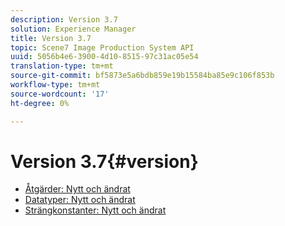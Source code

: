 ```yaml
---
description: Version 3.7
solution: Experience Manager
title: Version 3.7
topic: Scene7 Image Production System API
uuid: 5056b4e6-3900-4d10-8515-97c31ac05e54
translation-type: tm+mt
source-git-commit: bf5873e5a6bdb859e19b15584ba85e9c106f853b
workflow-type: tm+mt
source-wordcount: '17'
ht-degree: 0%

---
```



# Version 3.7{#version}

* [Åtgärder: Nytt och ändrat](r-3-7-operations.md)
* [Datatyper: Nytt och ändrat](r-3-7-types.md)
* [Strängkonstanter: Nytt och ändrat](r-3-7-string-constants.md)
